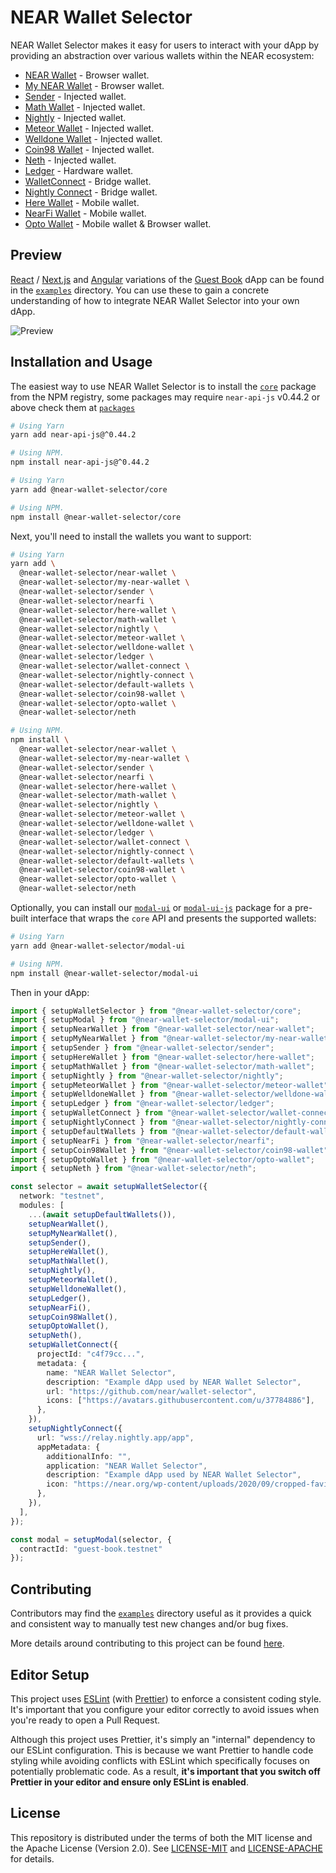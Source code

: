 # NEAR Wallet Selector

NEAR Wallet Selector makes it easy for users to interact with your dApp by providing an abstraction over various wallets within the NEAR ecosystem:

- [NEAR Wallet](https://www.npmjs.com/package/@near-wallet-selector/near-wallet) - Browser wallet.
- [My NEAR Wallet](https://www.npmjs.com/package/@near-wallet-selector/my-near-wallet) - Browser wallet.
- [Sender](https://www.npmjs.com/package/@near-wallet-selector/sender) - Injected wallet.
- [Math Wallet](https://www.npmjs.com/package/@near-wallet-selector/math-wallet) - Injected wallet.
- [Nightly](https://www.npmjs.com/package/@near-wallet-selector/nightly) - Injected wallet.
- [Meteor Wallet](https://www.npmjs.com/package/@near-wallet-selector/meteor-wallet) - Injected wallet.
- [Welldone Wallet](https://www.npmjs.com/package/@near-wallet-selector/welldone-wallet) - Injected wallet.
- [Coin98 Wallet](https://www.npmjs.com/package/@near-wallet-selector/coin98-wallet) - Injected wallet.
- [Neth](https://www.npmjs.com/package/@near-wallet-selector/neth) - Injected wallet.
- [Ledger](https://www.npmjs.com/package/@near-wallet-selector/ledger) - Hardware wallet.
- [WalletConnect](https://www.npmjs.com/package/@near-wallet-selector/wallet-connect) - Bridge wallet.
- [Nightly Connect](https://www.npmjs.com/package/@near-wallet-selector/nightly-connect) - Bridge wallet.
- [Here Wallet](https://www.npmjs.com/package/@near-wallet-selector/here-wallet) - Mobile wallet.
- [NearFi Wallet](https://www.npmjs.com/package/@near-wallet-selector/nearfi) - Mobile wallet.
- [Opto Wallet](https://www.npmjs.com/package/@near-wallet-selector/opto-wallet) - Mobile wallet & Browser wallet.

## Preview

[React](https://reactjs.org/) / [Next.js](https://nextjs.org/) and [Angular](https://angular.io/) variations of the [Guest Book](https://github.com/near-examples/guest-book/) dApp can be found in the [`examples`](/examples) directory. You can use these to gain a concrete understanding of how to integrate NEAR Wallet Selector into your own dApp.

![Preview](./images/preview-img.gif)

## Installation and Usage

The easiest way to use NEAR Wallet Selector is to install the [`core`](https://www.npmjs.com/package/@near-wallet-selector/core) package from the NPM registry, some packages may require `near-api-js` v0.44.2 or above check them at [`packages`](./packages)

```bash
# Using Yarn
yarn add near-api-js@^0.44.2

# Using NPM.
npm install near-api-js@^0.44.2
```

```bash
# Using Yarn
yarn add @near-wallet-selector/core

# Using NPM.
npm install @near-wallet-selector/core
```

Next, you'll need to install the wallets you want to support:

```bash
# Using Yarn
yarn add \
  @near-wallet-selector/near-wallet \
  @near-wallet-selector/my-near-wallet \
  @near-wallet-selector/sender \
  @near-wallet-selector/nearfi \
  @near-wallet-selector/here-wallet \
  @near-wallet-selector/math-wallet \
  @near-wallet-selector/nightly \
  @near-wallet-selector/meteor-wallet \
  @near-wallet-selector/welldone-wallet \
  @near-wallet-selector/ledger \
  @near-wallet-selector/wallet-connect \
  @near-wallet-selector/nightly-connect \
  @near-wallet-selector/default-wallets \
  @near-wallet-selector/coin98-wallet \
  @near-wallet-selector/opto-wallet \
  @near-wallet-selector/neth

# Using NPM.
npm install \
  @near-wallet-selector/near-wallet \
  @near-wallet-selector/my-near-wallet \
  @near-wallet-selector/sender \
  @near-wallet-selector/nearfi \
  @near-wallet-selector/here-wallet \
  @near-wallet-selector/math-wallet \
  @near-wallet-selector/nightly \
  @near-wallet-selector/meteor-wallet \
  @near-wallet-selector/welldone-wallet \
  @near-wallet-selector/ledger \
  @near-wallet-selector/wallet-connect \
  @near-wallet-selector/nightly-connect \
  @near-wallet-selector/default-wallets \
  @near-wallet-selector/coin98-wallet \
  @near-wallet-selector/opto-wallet \
  @near-wallet-selector/neth
```

Optionally, you can install our [`modal-ui`](https://www.npmjs.com/package/@near-wallet-selector/modal-ui) or [`modal-ui-js`](https://www.npmjs.com/package/@near-wallet-selector/modal-ui-js) package for a pre-built interface that wraps the `core` API and presents the supported wallets:

```bash
# Using Yarn
yarn add @near-wallet-selector/modal-ui

# Using NPM.
npm install @near-wallet-selector/modal-ui
```

Then in your dApp:

```ts
import { setupWalletSelector } from "@near-wallet-selector/core";
import { setupModal } from "@near-wallet-selector/modal-ui";
import { setupNearWallet } from "@near-wallet-selector/near-wallet";
import { setupMyNearWallet } from "@near-wallet-selector/my-near-wallet";
import { setupSender } from "@near-wallet-selector/sender";
import { setupHereWallet } from "@near-wallet-selector/here-wallet";
import { setupMathWallet } from "@near-wallet-selector/math-wallet";
import { setupNightly } from "@near-wallet-selector/nightly";
import { setupMeteorWallet } from "@near-wallet-selector/meteor-wallet";
import { setupWelldoneWallet } from "@near-wallet-selector/welldone-wallet";
import { setupLedger } from "@near-wallet-selector/ledger";
import { setupWalletConnect } from "@near-wallet-selector/wallet-connect";
import { setupNightlyConnect } from "@near-wallet-selector/nightly-connect";
import { setupDefaultWallets } from "@near-wallet-selector/default-wallets";
import { setupNearFi } from "@near-wallet-selector/nearfi";
import { setupCoin98Wallet } from "@near-wallet-selector/coin98-wallet";
import { setupOptoWallet } from "@near-wallet-selector/opto-wallet";
import { setupNeth } from "@near-wallet-selector/neth";

const selector = await setupWalletSelector({
  network: "testnet",
  modules: [
    ...(await setupDefaultWallets()),
    setupNearWallet(),
    setupMyNearWallet(),
    setupSender(),
    setupHereWallet(),
    setupMathWallet(),
    setupNightly(),
    setupMeteorWallet(),
    setupWelldoneWallet(),
    setupLedger(),
    setupNearFi(),
    setupCoin98Wallet(),
    setupOptoWallet(),
    setupNeth(),
    setupWalletConnect({
      projectId: "c4f79cc...",
      metadata: {
        name: "NEAR Wallet Selector",
        description: "Example dApp used by NEAR Wallet Selector",
        url: "https://github.com/near/wallet-selector",
        icons: ["https://avatars.githubusercontent.com/u/37784886"],
      },
    }),
    setupNightlyConnect({
      url: "wss://relay.nightly.app/app",
      appMetadata: {
        additionalInfo: "",
        application: "NEAR Wallet Selector",
        description: "Example dApp used by NEAR Wallet Selector",
        icon: "https://near.org/wp-content/uploads/2020/09/cropped-favicon-192x192.png",
      },
    }),
  ],
});

const modal = setupModal(selector, {
  contractId: "guest-book.testnet"
});
```

## Contributing

Contributors may find the [`examples`](./examples) directory useful as it provides a quick and consistent way to manually test new changes and/or bug fixes.

More details around contributing to this project can be found [here](./CONTRIBUTING.md).

## Editor Setup

This project uses [ESLint](https://eslint.org/) (with [Prettier](https://prettier.io/)) to enforce a consistent coding style. It's important that you configure your editor correctly to avoid issues when you're ready to open a Pull Request.

Although this project uses Prettier, it's simply an "internal" dependency to our ESLint configuration. This is because we want Prettier to handle code styling while avoiding conflicts with ESLint which specifically focuses on potentially problematic code. As a result, **it's important that you switch off Prettier in your editor and ensure only ESLint is enabled**.

## License

This repository is distributed under the terms of both the MIT license and the Apache License (Version 2.0). See [LICENSE-MIT](LICENSE-MIT) and [LICENSE-APACHE](LICENSE-APACHE) for details.
